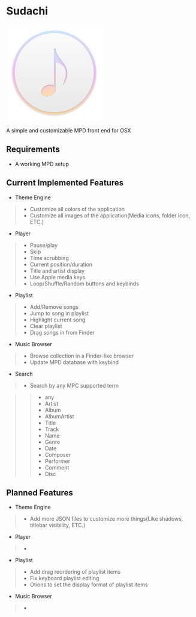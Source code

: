 # Sudachi
<img src="https://github.com/DrabWeb/Sudachi/blob/master/Sudachi/Sudachi/Assets.xcassets/AppIcon.appiconset/icon_512x512.png?raw=true" width="256px" height="256px">

A simple and customizable MPD front end for OSX

## Requirements
* A working MPD setup

## Current Implemented Features
* Theme Engine

> * Customize all colors of the application
> * Customize all images of the application(Media icons, folder icon, ETC.)

* Player

> * Pause/play
> * Skip
> * Time scrubbing
> * Current position/duration
> * Title and artist display
> * Use Apple media keys
> * Loop/Shuffle/Random buttons and keybinds

* Playlist

> * Add/Remove songs
> * Jump to song in playlist
> * Highlight current song
> * Clear playlist
> * Drag songs in from Finder

* Music Browser

> * Browse collection in a Finder-like browser
> * Update MPD database with keybind

* Search

> * Search by any MPC supported term

> > * any
> > * Artist
> > * Album
> > * AlbumArtist
> > * Title
> > * Track
> > * Name
> > * Genre
> > * Date
> > * Composer
> > * Performer
> > * Comment
> > * Disc

## Planned Features
* Theme Engine

> * Add more JSON files to customize more things(Like shadows, titlebar visibility, ETC.)

* Player

> * 

* Playlist

> * Add drag reordering of playlist items
> * Fix keyboard playlist editing
> * Otions to set the display format of playlist items

* Music Browser

> * 